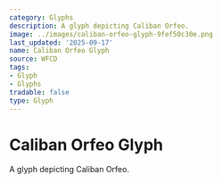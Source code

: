 ```yaml
---
category: Glyphs
description: A glyph depicting Caliban Orfeo.
image: ../images/caliban-orfeo-glyph-9fef50c30e.png
last_updated: '2025-09-17'
name: Caliban Orfeo Glyph
source: WFCD
tags:
- Glyph
- Glyphs
tradable: false
type: Glyph
---
```


# Caliban Orfeo Glyph

A glyph depicting Caliban Orfeo.

